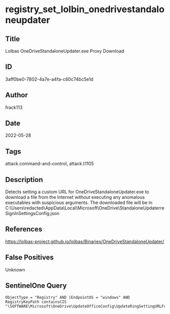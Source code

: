 # registry_set_lolbin_onedrivestandaloneupdater

## Title
Lolbas OneDriveStandaloneUpdater.exe Proxy Download

## ID
3aff0be0-7802-4a7e-a4fa-c60c74bc5e1d

## Author
frack113

## Date
2022-05-28

## Tags
attack.command-and-control, attack.t1105

## Description
Detects setting a custom URL for OneDriveStandaloneUpdater.exe to download a file from the Internet without executing any
anomalous executables with suspicious arguments. The downloaded file will be in C:\Users\redacted\AppData\Local\Microsoft\OneDrive\StandaloneUpdaterreSignInSettingsConfig.json


## References
https://lolbas-project.github.io/lolbas/Binaries/OneDriveStandaloneUpdater/

## False Positives
Unknown

## SentinelOne Query
```
ObjectType = "Registry" AND (EndpointOS = "windows" AND RegistryKeyPath containsCIS "\SOFTWARE\Microsoft\OneDrive\UpdateOfficeConfig\UpdateRingSettingURLFromOC")

```